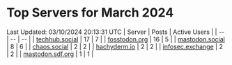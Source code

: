 # Top Servers for March 2024
Last Updated: 03/10/2024 20:13:31 UTC
| Server | Posts | Active Users |
| -- | -- | -- |
| [techhub.social](https://techhub.social/tags/PowerShell) | 17 | 7 |
| [fosstodon.org](https://fosstodon.org/tags/PowerShell) | 16 | 5 |
| [mastodon.social](https://mastodon.social/tags/PowerShell) | 8 | 6 |
| [chaos.social](https://chaos.social/tags/PowerShell) | 2 | 2 |
| [hachyderm.io](https://hachyderm.io/tags/PowerShell) | 2 | 2 |
| [infosec.exchange](https://infosec.exchange/tags/PowerShell) | 2 | 2 |
| [mastodon.sdf.org](https://mastodon.sdf.org/tags/PowerShell) | 1 | 1 |
